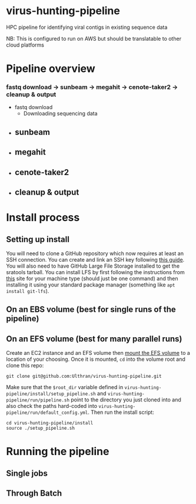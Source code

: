 # virus-hunting-pipeline

HPC pipeline for identifying viral contigs in existing sequence data

NB: This is configured to run on AWS but should be translatable to other cloud platforms

# Pipeline overview

### fastq download -> sunbeam -> megahit -> cenote-taker2 -> cleanup & output

 - fastq download
    - Downloading sequencing data
 - sunbeam
    - 
 - megahit
    - 
 - cenote-taker2
    - 
 - cleanup & output
    - 

# Install process

## Setting up install

You will need to clone a GitHub repository which now requires at least an SSH connection. You can create and link an SSH key following [this guide](https://docs.github.com/en/authentication/connecting-to-github-with-ssh). You will also need to have GitHub Large File Storage installed to get the sratools tarball. You can install LFS by first following the instructions from [this](https://packagecloud.io/github/git-lfs/install) site for your machine type (should just be one command) and then installing it using your standard package manager (something like `apt install git-lfs`).

## On an EBS volume (best for single runs of the pipeline)



## On an EFS volume (best for many parallel runs)

Create an EC2 instance and an EFS volume then [mount the EFS volume](https://docs.aws.amazon.com/efs/latest/ug/wt1-test.html) to a location of your choosing. Once it is mounted, `cd` into the volume root and clone this repo:

```
git clone git@github.com:Ulthran/virus-hunting-pipeline.git
```

Make sure that the `$root_dir` variable defined in `virus-hunting-pipeline/install/setup_pipeline.sh` and `virus-hunting-pipeline/run/pipeline.sh` point to the directory you just cloned into and also check the paths hard-coded into `virus-hunting-pipeline/run/default_config.yml`. Then run the install script:

```
cd virus-hunting-pipeline/install
source ./setup_pipeline.sh
```



# Running the pipeline

## Single jobs



## Through Batch


